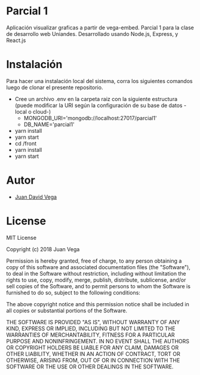 # Parcial 1
Aplicación visualizar graficas a partir de vega-embed.
Parcial 1 para la clase de desarrollo web Uniandes.
Desarrollado usando Node.js, Express, y React.js

# Instalación

Para hacer una instalación local del sistema, corra los siguientes comandos luego de clonar el presente repositorio.
<!--Falta el importar la base de datos-->
- Cree un archivo .env en la carpeta raiz con la siguiente estructura (puede modificar la URI según la configuración de su base de datos - local o cloud-)
  - MONGODB_URI='mongodb://localhost:27017/parcial1'
  - DB_NAME='parcial1'
- yarn install
- yarn start
- cd /front
- yarn install
- yarn start


# Autor

- [Juan David Vega](https://jd-vega11.github.io/)

# License

MIT License

Copyright (c) 2018 Juan Vega

Permission is hereby granted, free of charge, to any person obtaining a copy
of this software and associated documentation files (the "Software"), to deal
in the Software without restriction, including without limitation the rights
to use, copy, modify, merge, publish, distribute, sublicense, and/or sell
copies of the Software, and to permit persons to whom the Software is
furnished to do so, subject to the following conditions:

The above copyright notice and this permission notice shall be included in all
copies or substantial portions of the Software.

THE SOFTWARE IS PROVIDED "AS IS", WITHOUT WARRANTY OF ANY KIND, EXPRESS OR
IMPLIED, INCLUDING BUT NOT LIMITED TO THE WARRANTIES OF MERCHANTABILITY,
FITNESS FOR A PARTICULAR PURPOSE AND NONINFRINGEMENT. IN NO EVENT SHALL THE
AUTHORS OR COPYRIGHT HOLDERS BE LIABLE FOR ANY CLAIM, DAMAGES OR OTHER
LIABILITY, WHETHER IN AN ACTION OF CONTRACT, TORT OR OTHERWISE, ARISING FROM,
OUT OF OR IN CONNECTION WITH THE SOFTWARE OR THE USE OR OTHER DEALINGS IN THE
SOFTWARE.
